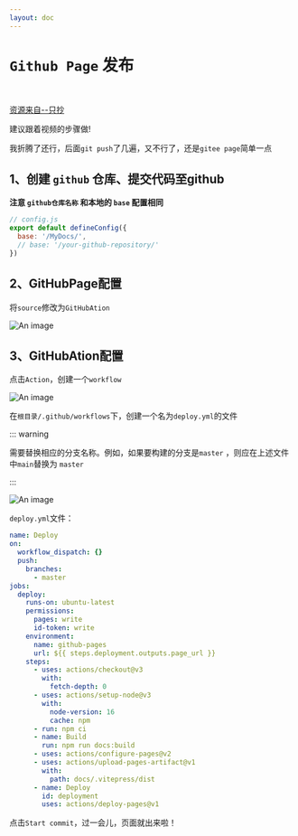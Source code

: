 ```yaml
---
layout: doc
---
```


# `Github Page` 发布

<br>

[资源来自--只抄](https://www.bilibili.com/video/BV1Vs4y1b76d)

建议跟着视频的步骤做!

我折腾了还行，后面`git push`了几遍，又不行了，还是`gitee page`简单一点


## 1、创建 `github` 仓库、提交代码至github

**注意 `github仓库名称` 和本地的 `base` 配置相同**

```js
// config.js
export default defineConfig({
  base: '/MyDocs/',
  // base: '/your-github-repository/'
})

```

## 2、GitHubPage配置

将`source`修改为`GitHubAtion`

<!-- <script setup>
import { withBase, useData } from 'vitepress'
</script> -->

![An image](/GitHubAtion.png)

## 3、GitHubAtion配置

点击`Action`，创建一个`workflow`

![An image](/GitHubPage1.png)

在`根目录/.github/workflows`下，创建一个名为`deploy.yml`的文件

::: warning

需要替换相应的分支名称。例如，如果要构建的分支是`master` ，则应在上述文件中`main`替换为 `master`

:::

![An image](/GitHubPage2.png)

`deploy.yml`文件：

```yml
name: Deploy
on:
  workflow_dispatch: {}
  push:
    branches:
      - master
jobs:
  deploy:
    runs-on: ubuntu-latest
    permissions:
      pages: write
      id-token: write
    environment:
      name: github-pages
      url: ${{ steps.deployment.outputs.page_url }}
    steps:
      - uses: actions/checkout@v3
        with:
          fetch-depth: 0
      - uses: actions/setup-node@v3
        with:
          node-version: 16
          cache: npm
      - run: npm ci
      - name: Build
        run: npm run docs:build
      - uses: actions/configure-pages@v2
      - uses: actions/upload-pages-artifact@v1
        with:
          path: docs/.vitepress/dist
      - name: Deploy
        id: deployment
        uses: actions/deploy-pages@v1
```

点击`Start commit`，过一会儿，页面就出来啦！
